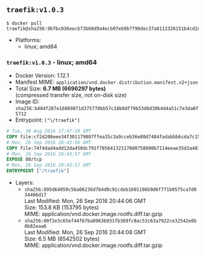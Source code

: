 ## `traefik:v1.0.3`

```console
$ docker pull traefik@sha256:9bfbc036eecb73b60d9a4ecb07eb9b7f90dec37a8112326151b4cd2ef3fbd7f3
```

-	Platforms:
	-	linux; amd64

### `traefik:v1.0.3` - linux; amd64

-	Docker Version: 1.12.1
-	Manifest MIME: `application/vnd.docker.distribution.manifest.v2+json`
-	Total Size: **6.7 MB (6696297 bytes)**  
	(compressed transfer size, not on-disk size)
-	Image ID: `sha256:b484f287e16089871d375770bb57c18b0df79b53d6d30b4d4a51c7e3da0f5712`
-	Entrypoint: `["\/traefik"]`

```dockerfile
# Tue, 30 Aug 2016 17:47:39 GMT
COPY file:cf2d208eee34f301179807ffea35c3a9cceb36e80d7484fadabbb6cda7c15bfb in /etc/ssl/certs/ 
# Mon, 26 Sep 2016 20:43:56 GMT
COPY file:74f4dad4add12da450dc791f785641321170d0758990b7114eeae35d2a481cd0 in / 
# Mon, 26 Sep 2016 20:43:57 GMT
EXPOSE 80/tcp
# Mon, 26 Sep 2016 20:43:57 GMT
ENTRYPOINT ["/traefik"]
```

-	Layers:
	-	`sha256:895d64059c56a06236d7b4d0c91cdeb1601186b9d6f771b0575ca7d034406d17`  
		Last Modified: Mon, 26 Sep 2016 20:44:06 GMT  
		Size: 153.8 KB (153795 bytes)  
		MIME: application/vnd.docker.image.rootfs.diff.tar.gzip
	-	`sha256:00f2e3c65ef44f67ba0963b931fb369fc8ac53c63a7922ce32542e0b0b82eaa6`  
		Last Modified: Mon, 26 Sep 2016 20:44:08 GMT  
		Size: 6.5 MB (6542502 bytes)  
		MIME: application/vnd.docker.image.rootfs.diff.tar.gzip
